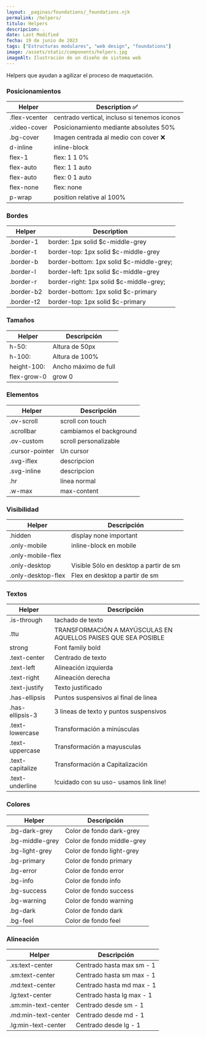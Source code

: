 ```yaml
---
layout: _paginas/foundations/_foundations.njk
permalink: /helpers/
titulo: Helpers
descripcion: .
date: Last Modified
fecha: 19 de junio de 2023
tags: ["Estructuras modulares", "web design", "foundations"]
image: /assets/static/components/helpers.jpg
imageAlt: Ilustración de un diseño de sistema web
---
```


Helpers que ayudan a agilizar el proceso de maquetación.

### Posicionamientos

| Helper        | Description ✅                               |
| ------------- | -------------------------------------------- |
| .flex-vcenter | centrado vertical, incluso si tenemos iconos |
| .video-cover  | Posicionamiento mediante absolutes 50%       |
| .bg-cover     | Imagen centrada al medio con cover ❌        |
| d-inline      | inline-block                                 |
| flex-1        | flex: 1 1 0%                                 |
| flex-auto     | flex: 1 1 auto                               |
| flex-auto     | flex: 0 1 auto                               |
| flex-none     | flex: none                                   |
| p-wrap        | position relative al 100%                    |

### Bordes

| Helper     | Description                              |
| ---------- | ---------------------------------------- |
| .border-1  | border: 1px solid $c-middle-grey         |
| .border-t  | border-top: 1px solid $c-middle-grey     |
| .border-b  | border-bottom: 1px solid $c-middle-grey; |
| .border-l  | border-left: 1px solid $c-middle-grey    |
| .border-r  | border-right: 1px solid $c-middle-grey;  |
| .border-b2 | border-bottom: 1px solid $c-primary      |
| .border-t2 | border-top: 1px solid $c-primary         |

### Tamaños

| Helper      | Descripción          |
| ----------- | -------------------- |
| h-50:       | Altura de 50px       |
| h-100:      | Altura de 100%       |
| height-100: | Ancho máximo de full |
| flex-grow-0 | grow 0               |

### Elementos

| Helper          | Descripción             |
| --------------- | ----------------------- |
| .ov-scroll      | scroll con touch        |
| .scrollbar      | cambiamos el background |
| .ov-custom      | scroll personalizable   |
| .cursor-pointer | Un cursor               |
| .svg-iflex      | descripcion             |
| .svg-inline     | descripcion             |
| .hr             | línea normal            |
| .w-max          | max-content             |

### Visibilidad

| Helper             | Descripción                            |
| ------------------ | -------------------------------------- |
| .hidden            | display none important                 |
| .only-mobile       | inline-block en mobile                 |
| .only-mobile-flex  |                                        |
| .only-desktop      | Visible Sólo en desktop a partir de sm |
| .only-desktop-flex | Flex en desktop a partir de sm         |

### Textos

| Helper           | Descripción                                                    |
| ---------------- | -------------------------------------------------------------- |
| .is-through      | tachado de texto                                               |
| .ttu             | TRANSFORMACIÓN A MAYÚSCULAS EN AQUELLOS PAISES QUE SEA POSIBLE |
| strong           | Font family bold                                               |
| .text-center     | Centrado de texto                                              |
| .text-left       | Alineación izquierda                                           |
| .text-right      | Alineación derecha                                             |
| .text-justify    | Texto justificado                                              |
| .has-ellipsis    | Puntos suspensivos al final de linea                           |
| .has-ellipsis-3  | 3 lineas de texto y puntos suspensivos                         |
| .text-lowercase  | Transformación a minúsculas                                    |
| .text-uppercase  | Transformación a mayusculas                                    |
| .text-capitalize | Transformación a Capitalización                                |
| .text-underline  | !cuidado con su uso- usamos link line!                         |

### Colores

| Helper          | Descripción                |
| --------------- | -------------------------- |
| .bg-dark-grey   | Color de fondo dark-grey   |
| .bg-middle-grey | Color de fondo middle-grey |
| .bg-light-grey  | Color de fondo light-grey  |
| .bg-primary     | Color de fondo primary     |
| .bg-error       | Color de fondo error       |
| .bg-info        | Color de fondo info        |
| .bg-success     | Color de fondo success     |
| .bg-warning     | Color de fondo warning     |
| .bg-dark        | Color de fondo dark        |
| .bg-feel        | Color de fondo feel        |

### Alineación

| Helper              | Descripción               |
| ------------------- | ------------------------- |
| .xs:text-center     | Centrado hasta max sm - 1 |
| .sm:text-center     | Centrado hasta sm max - 1 |
| .md:text-center     | Centrado hasta md max - 1 |
| .lg:text-center     | Centrado hasta lg max - 1 |
| .sm:min-text-center | Centrado desde sm - 1     |
| .md:min-text-center | Centrado desde md - 1     |
| .lg:min-text-center | Centrado desde lg - 1     |
